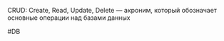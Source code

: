 CRUD: Create, Read, Update, Delete — акроним, который обозначает основные операции над базами данных

#DB